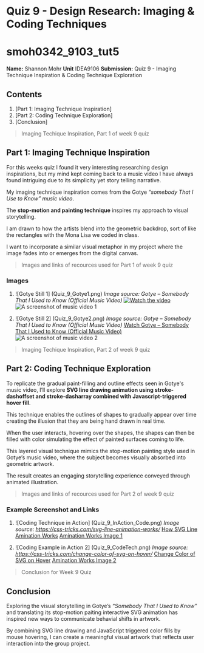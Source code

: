 # Quiz 9 - Design Research: Imaging & Coding Techniques
# smoh0342_9103_tut5

**Name:** Shannon Mohr 
**Unit** IDEA9106
**Submission:** Quiz 9 - Imaging Technique Inspiration & Coding Technique Exploration

## Contents
1. [Part 1: Imaging Technique Inspiration]
2. [Part 2: Coding Technique Exploration]
3. [Conclusion] 

> Imaging Techique Inspiration, Part 1 of week 9 quiz

## Part 1: Imaging Technique Inspiration 

For this weeks quiz I found it very interesting researching design inspirations, but my mind kept coming back to a music video I have always found intriguing due to its simplicity yet story telling narrative.

My imaging technique inspiration comes from the Gotye _“somebody That I Use to Know” music video_. 

The **stop-motion and painting technique** inspires my approach to visual storytelling. 

I am drawn to how the artists blend into the geometric backdrop, sort of like the rectangles with the Mona Lisa we coded in class. 

I want to incorporate a similar visual metaphor in my project where the image fades into or emerges from the digital canvas.

> Images and links of recources used for Part 1 of week 9 quiz

### Images 

1. ![Gotye Still 1] (Quiz_9_Gotye1.png)
*Image source: Gotye – Somebody That I Used to Know (Official Music Video)*
[![Watch the video](https://img.youtube.com/vi/8UVNT4wvIGY/hqdefault.jpg)](https://www.youtube.com/watch?v=8UVNT4wvIGY)
![A screenshot of music video 1](Quiz_9_Gotye1.png)


2. ![Gotye Still 2] (Quiz_9_Gotye2.png)
*Image source: Gotye – Somebody That I Used to Know (Official Music Video)*
[Watch Gotye – Somebody That I Used to Know (Official Music Video)](https://www.youtube.com/watch?v=8UVNT4wvIGY)
![A screenshot of music video 2](Quiz_9_Gotye2.png)

> Imaging Techique Inspiration, Part 2 of week 9 quiz

## Part 2: Coding Technique Exploration 

To replicate the gradual paint-filling and outline effects seen in Gotye's music video, I’ll explore **SVG line drawing animation using stroke-dashoffset and stroke-dasharray combined with Javascript-triggered hover fill**. 

This technique enables the outlines of shapes to gradually appear over time creating the illusion that they are being hand drawn in real time. 

When the user interacts, hovering over the shapes, the shapes can then be filled with color simulating the effect of painted surfaces coming to life. 

This layered visual technique mimics the stop-motion painting style used in Gotye’s music video, where the subject becomes visually absorbed into geometric artwork. 

The result creates an engaging storytelling experience conveyed through animated illustration. 

> Images and links of recources used for Part 2 of week 9 quiz

### Example Screenshot and Links 

1. ![Coding Technique in Action] (Quiz_9_InAction_Code.png)
*Image source: https://css-tricks.com/svg-line-animation-works/*
[How SVG Line Amination Works](https://css-tricks.com/svg-line-animation-works/)
[Amination Works Image 1](Quiz_9_InAction_Code.png)

2. ![Coding Example in Action 2] (Quiz_9_CodeTech.png)
*Image source: https://css-tricks.com/change-color-of-svg-on-hover/*
[Change Color of SVG on Hover](https://css-tricks.com/change-color-of-svg-on-hover/)
[Amination Works Image 2](Quiz_9_CodeTech.png)

> Conclusion for Week 9 Quiz

## Conclusion

Exploring the visual storytelling in Gotye’s _“Somebody That I Used to Know”_ and translating its stop-motion paiting interactive SVG animation has inspired new ways to communicate behavial shifts in artwork. 

By combining SVG line drawing and JavaScript triggered color fills by mouse hovering, I can create a meaningful visual artwork that reflects user interaction into the group project. 
